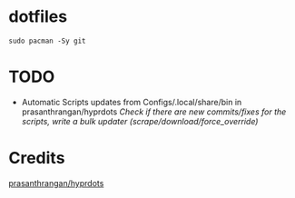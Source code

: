 # dotfiles

```shell
sudo pacman -Sy git
```

# TODO 
- Automatic Scripts updates from Configs/.local/share/bin in prasanthrangan/hyprdots *Check if there are new commits/fixes for the scripts, write a bulk updater (scrape/download/force_override)*

# Credits
[prasanthrangan/hyprdots](https://github.com/prasanthrangan/hyprdots)
